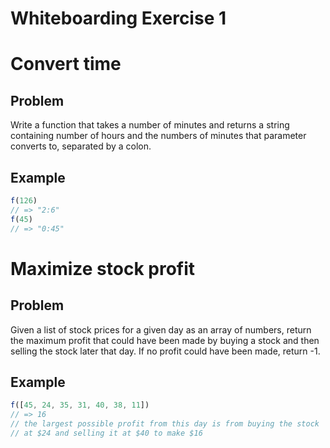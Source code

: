 # Whiteboarding Exercise 1



# Convert time

## Problem
Write a function that takes a number of minutes and returns a string containing number of hours and the numbers of minutes that
parameter converts to, separated by a colon.

## Example
```javascript
f(126)
// => "2:6"
f(45)
// => "0:45"
```



# Maximize stock profit

## Problem
Given a list of stock prices for a given day as an array of numbers, return the maximum profit that could have been made by buying a stock and then selling the stock later that day.  If no profit could have been made, return -1.

## Example
```javascript
f([45, 24, 35, 31, 40, 38, 11])
// => 16
// the largest possible profit from this day is from buying the stock
// at $24 and selling it at $40 to make $16
```

